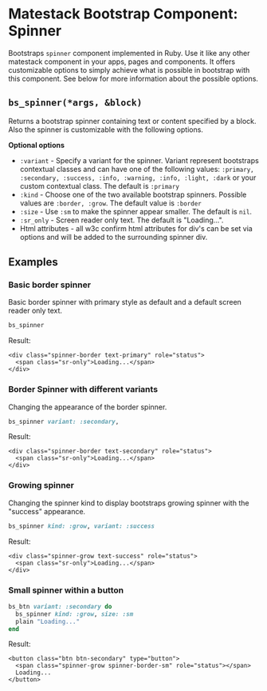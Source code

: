 # Matestack Bootstrap Component: Spinner

Bootstraps `spinner` component implemented in Ruby. Use it like any other matestack component in your apps, pages and components. It offers customizable options to simply achieve what is possible in bootstrap with this component. See below for more information about the possible options.

## `bs_spinner(*args, &block)`

Returns a bootstrap spinner containing text or content specified by a block. Also the spinner is customizable with the following options.

**Optional options**

* `:variant` - Specify a variant for the spinner. Variant represent bootstraps contextual classes and can have one of the following values: `:primary, :secondary, :success, :info, :warning, :info, :light, :dark` or your custom contextual class. The default is `:primary`
* `:kind` - Choose one of the two available bootstrap spinners. Possible values are `:border, :grow`. The default value is `:border`
* `:size` - Use `:sm` to make the spinner appear smaller. The default is `nil`.
* `:sr_only` - Screen reader only text. The default is "Loading...".
* Html attributes - all w3c confirm html attributes for div's can be set via options and will be added to the surrounding spinner div.

## Examples

### Basic border spinner

Basic border spinner with primary style as default and a default screen reader only text.

```ruby
bs_spinner
```

Result:

```markup
<div class="spinner-border text-primary" role="status">
  <span class="sr-only">Loading...</span>
</div>
```

### Border Spinner with different variants

Changing the appearance of the border spinner.

```ruby
bs_spinner variant: :secondary,
```

Result:

```markup
<div class="spinner-border text-secondary" role="status">
  <span class="sr-only">Loading...</span>
</div>
```

### Growing spinner

Changing the spinner kind to display bootstraps growing spinner with the "success" appearance.

```ruby
bs_spinner kind: :grow, variant: :success
```

Result:

```markup
<div class="spinner-grow text-success" role="status">
  <span class="sr-only">Loading...</span>
</div>
```

### Small spinner within a button

```ruby
bs_btn variant: :secondary do
  bs_spinner kind: :grow, size: :sm
  plain "Loading..."
end
```

Result:

```markup
<button class="btn btn-secondary" type="button">
  <span class="spinner-grow spinner-border-sm" role="status"></span>
  Loading...
</button>
```

